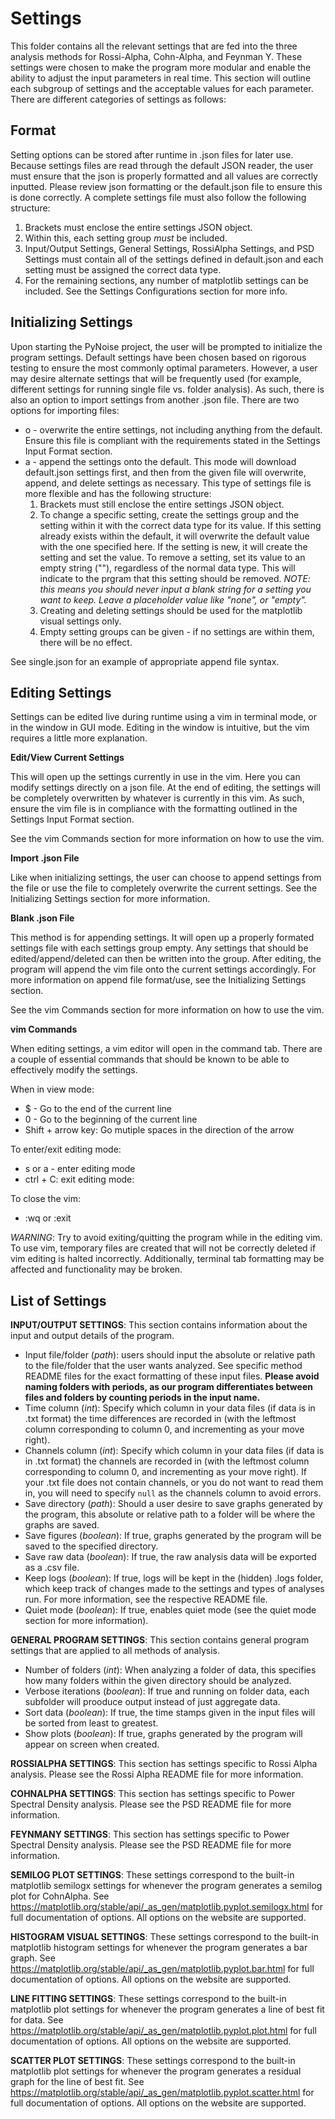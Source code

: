 # Settings

This folder contains all the relevant settings that are fed into the three analysis methods for Rossi-Alpha, Cohn-Alpha, and Feynman Y. These settings were chosen to make the program more modular and enable the ability to adjust the input parameters in real time. This section will outline each subgroup of settings and the acceptable values for each parameter. There are different categories of settings as follows:  

## Format

Setting options can be stored after runtime in .json files for later use. Because settings files are read through the default JSON reader, the user must ensure that the json is properly formatted and all values are correctly inputted. Please review json formatting or the default.json file to ensure this is done correctly. A complete settings file must also follow the following structure:
1. Brackets must enclose the entire settings JSON object.
2. Within this, each setting group *must* be included.
3. Input/Output Settings, General Settings, RossiAlpha Settings, and PSD Settings must contain all of the settings defined in default.json and each setting must be assigned the correct data type.
4. For the remaining sections, any number of matplotlib settings can be included. See the Settings Configurations section for more info.

## Initializing Settings
Upon starting the PyNoise project, the user will be prompted to initialize the program settings. Default settings have been chosen based on rigorous testing to ensure the most commonly optimal parameters. However, a user may desire alternate settings that will be frequently used (for example, different settings for running single file vs. folder analysis). As such, there is also an option to import settings from another .json file. There are two options for importing files:
* o - overwrite the entire settings, not including anything from the default. Ensure this file is compliant with the requirements stated in the Settings Input Format section.
* a - append the settings onto the default. This mode will download default.json settings first, and then from the given file will overwrite, append, and delete settings as necessary. This type of settings file is more flexible and has the following structure:
    1. Brackets must still enclose the entire settings JSON object.
    2. To change a specific setting, create the settings group and the setting within it with the correct data type for its value. If this setting already exists within the default, it will overwrite the default value with the one specified here. If the setting is new, it will create the setting and set the value. To remove a setting, set its value to an empty string (""), regardless of the normal data type. This will indicate to the prgram that this setting should be removed. *NOTE: this means you should never input a blank string for a setting you want to keep. Leave a placeholder value like "none", or "empty".*
    3. Creating and deleting settings should be used for the matplotlib visual settings only.
    4. Empty setting groups can be given - if no settings are within them, there will be no effect.

See single.json for an example of appropriate append file syntax.

## Editing Settings

Settings can be edited live during runtime using a vim in terminal mode, or in the window in GUI mode. Editing in the window is intuitive, but the vim requires a little more explanation.

**Edit/View Current Settings**

This will open up the settings currently in use in the vim. Here you can modify settings directly on a json file. At the end of editing, the settings will be completely overwritten by whatever is currently in this vim. As such, ensure the vim file is in compliance with the formatting outlined in the Settings Input Format section.

See the vim Commands section for more information on how to use the vim.

**Import .json File**

Like when initializing settings, the user can choose to append settings from the file or use the file to completely overwrite the current settings. See the Initializing Settings section for more information.

**Blank .json File**

This method is for appending settings. It will open up a properly formated settings file with each settings group empty. Any settings that should be edited/append/deleted can then be written into the group. After editing, the program will append the vim file onto the current settings accordingly. For more information on append file format/use, see the Initializing Settings section.

See the vim Commands section for more information on how to use the vim.

**vim Commands**

When editing settings, a vim editor will open in the command tab. There are a couple of essential commands that should be known to be able to effectively modify the settings.

When in view mode:
* $ - Go to the end of the current line
* 0 - Go to the beginning of the current line
* Shift + arrow key: Go mutiple spaces in the direction of the arrow

To enter/exit editing mode:
* s or a - enter editing mode
* ctrl + C: exit editing mode:

To close the vim:
* :wq or :exit

*WARNING*: Try to avoid exiting/quitting the program while in the editing vim. To use vim, temporary files are created that will not be correctly deleted if vim editing is halted incorrectly. Additionally, terminal tab formatting may be affected and functionality may be broken.

## List of Settings

**INPUT/OUTPUT SETTINGS**: This section contains information about the input and output details of the program.
* Input file/folder (*path*): users should input the absolute or relative path to the file/folder that the user wants analyzed. See specific method README files for the exact formatting of these input files. **Please avoid naming folders with periods, as our program differentiates between files and folders by counting periods in the input name.**
* Time column (*int*): Specify which column in your data files (if data is in .txt format) the time differences are recorded in (with the leftmost column corresponding to column 0, and incrementing as your move right).
* Channels column (*int*): Specify which column in your data files (if data is in .txt format) the channels are recorded in (with the leftmost column corresponding to column 0, and incrementing as your move right). If your .txt file does not contain channels, or you do not want to read them in, you will need to specify ```null``` as the channels column to avoid errors.
* Save directory (*path*): Should a user desire to save graphs generated by the program, this absolute or relative path to a folder will be where the graphs are saved.
* Save figures (*boolean*): If true, graphs generated by the program will be saved to the specified directory.
* Save raw data (*boolean*): If true, the raw analysis data will be exported as a .csv file.
* Keep logs (*boolean*): If true, logs will be kept in the (hidden) .logs folder, which keep track of changes made to the settings and types of analyses run. For more information, see the respective README file.
* Quiet mode (*boolean*): If true, enables quiet mode (see the quiet mode section for more information).

**GENERAL PROGRAM SETTINGS**: This section contains general program settings that are applied to all methods of analysis.
* Number of folders (*int*): When analyzing a folder of data, this specifies how many folders within the given directory should be analyzed.
* Verbose iterations (*boolean*): If true and running on folder data, each subfolder will prooduce output instead of just aggregate data.
* Sort data (*boolean*): If true, the time stamps given in the input files will be sorted from least to greatest.
* Show plots (*boolean*): If true, graphs generated by the program will appear on screen when created.

**ROSSIALPHA SETTINGS**: This section has settings specific to Rossi Alpha analysis. Please see the Rossi Alpha README file for more information.

**COHNALPHA SETTINGS**: This section has settings specific to Power Spectral Density analysis. Please see the PSD README file for more information.

**FEYNMANY SETTINGS**: This section has settings specific to Power Spectral Density analysis. Please see the PSD README file for more information.

**SEMILOG PLOT SETTINGS**: These settings correspond to the built-in matplotlib semilogx settings for whenever the program generates a semilog plot for CohnAlpha. See https://matplotlib.org/stable/api/_as_gen/matplotlib.pyplot.semilogx.html for full documentation of options. All options on the website are supported.

**HISTOGRAM VISUAL SETTINGS**: These settings correspond to the built-in matplotlib histogram settings for whenever the program generates a bar graph. See https://matplotlib.org/stable/api/_as_gen/matplotlib.pyplot.bar.html for full documentation of options. All options on the website are supported.

**LINE FITTING SETTINGS**: These settings correspond to the built-in matplotlib plot settings for whenever the program generates a line of best fit for data. See https://matplotlib.org/stable/api/_as_gen/matplotlib.pyplot.plot.html for full documentation of options. All options on the website are supported.

**SCATTER PLOT SETTINGS**: These settings correspond to the built-in matplotlib plot settings for whenever the program generates a residual graph for the line of best fit. See https://matplotlib.org/stable/api/_as_gen/matplotlib.pyplot.scatter.html for full documentation of options. All options on the website are supported. 
